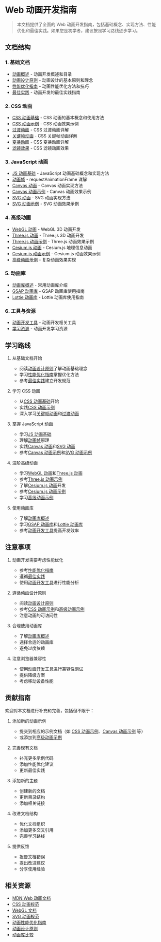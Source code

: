 # Web 动画开发指南

> 本文档提供了全面的 Web 动画开发指南，包括基础概念、实现方法、性能优化和最佳实践。如果您是初学者，建议按照学习路线逐步学习。

## 文档结构

### 1. 基础文档
- [动画概述](./README.md) - 动画开发概述和目录
- [动画设计原则](./principles.md) - 动画设计的基本原则和理念
- [性能优化指南](./performance.md) - 动画性能优化方法和技巧
- [最佳实践](./best-practices.md) - 动画开发的最佳实践指南

### 2. CSS 动画
- [CSS 动画基础](./css3.md) - CSS 动画的基本概念和使用方法
- [CSS 动画示例](./css3-examples.md) - CSS 动画效果示例
- [过渡动画](./transitions.md) - CSS 过渡动画详解
- [关键帧动画](./keyframes.md) - CSS 关键帧动画详解
- [变换动画](./transform.md) - CSS 变换动画详解
- [滤镜效果](./filters.md) - CSS 滤镜动画效果

### 3. JavaScript 动画
- [JS 动画基础](./javascript.md) - JavaScript 动画基础概念和实现方法
- [动画帧](./request-animation-frame.md) - requestAnimationFrame 详解
- [Canvas 动画](./canvas-animation.md) - Canvas 动画实现方法
- [Canvas 动画示例](./canvas-examples.md) - Canvas 动画效果示例
- [SVG 动画](./svg.md) - SVG 动画实现方法
- [SVG 动画示例](./svg-examples.md) - SVG 动画效果示例

### 4. 高级动画
- [WebGL 动画](./webgl.md) - WebGL 3D 动画开发
- [Three.js 动画](./threejs.md) - Three.js 3D 动画开发
- [Three.js 动画示例](./threejs-examples.md) - Three.js 动画效果示例
- [Cesium.js 动画](./cesium.md) - Cesium.js 地理信息动画
- [Cesium.js 动画示例](./cesium-examples.md) - Cesium.js 动画效果示例
- [高级动画示例](./advanced-examples.md) - 复杂动画效果实现

### 5. 动画库
- [动画库概述](./animation-libraries.md) - 常用动画库介绍
- [GSAP 动画库](./gsap.md) - GSAP 动画库使用指南
- [Lottie 动画库](./lottie.md) - Lottie 动画库使用指南

### 6. 工具与资源
- [动画开发工具](./tools.md) - 动画开发相关工具
- [学习资源](./resources.md) - 动画开发学习资源

## 学习路线

1. 从基础文档开始
   - 阅读[动画设计原则](./principles.md)了解动画基础理念
   - 学习[性能优化指南](./performance.md)掌握优化方法
   - 参考[最佳实践](./best-practices.md)建立开发规范

2. 学习 CSS 动画
   - 从[CSS 动画基础](./css3.md)开始
   - 实践[CSS 动画示例](./css3-examples.md)
   - 深入学习[关键帧动画](./keyframes.md)和[过渡动画](./transitions.md)

3. 掌握 JavaScript 动画
   - 学习[JS 动画基础](./javascript.md)
   - 理解[动画帧](./request-animation-frame.md)原理
   - 实践[Canvas 动画](./canvas-animation.md)和[SVG 动画](./svg.md)
   - 参考[Canvas 动画示例](./canvas-examples.md)和[SVG 动画示例](./svg-examples.md)

4. 进阶高级动画
   - 学习[WebGL 动画](./webgl.md)和[Three.js 动画](./threejs.md)
   - 参考[Three.js 动画示例](./threejs-examples.md)
   - 了解[Cesium.js 动画](./cesium.md)开发
   - 参考[Cesium.js 动画示例](./cesium-examples.md)
   - 学习[高级动画示例](./advanced-examples.md)

5. 使用动画库
   - 了解[动画库概述](./animation-libraries.md)
   - 学习[GSAP 动画库](./gsap.md)和[Lottie 动画库](./lottie.md)
   - 参考[动画开发工具](./tools.md)提高开发效率

## 注意事项

1. 动画开发需要考虑性能优化
   - 参考[性能优化指南](./performance.md)
   - 遵循[最佳实践](./best-practices.md)
   - 使用[动画开发工具](./tools.md)进行性能分析

2. 遵循动画设计原则
   - 阅读[动画设计原则](./principles.md)
   - 参考[CSS 动画示例](./css3-examples.md)和[高级动画示例](./advanced-examples.md)
   - 注意动画的可访问性

3. 合理使用动画库
   - 了解[动画库概述](./animation-libraries.md)
   - 选择合适的动画库
   - 避免过度依赖

4. 注意浏览器兼容性
   - 使用[动画开发工具](./tools.md)进行兼容性测试
   - 提供降级方案
   - 考虑移动设备性能

## 贡献指南

欢迎对本文档进行补充和完善，包括但不限于：

1. 添加新的动画示例
   - 提交到相应的示例文档（如 [CSS 动画示例](./css3-examples.md)、[Canvas 动画示例](./canvas-examples.md) 等）
   - 或添加到[高级动画示例](./advanced-examples.md)

2. 完善现有文档
   - 补充更多示例代码
   - 添加性能优化建议
   - 更新最佳实践

3. 添加新的主题
   - 创建新的文档
   - 更新目录结构
   - 添加相关链接

4. 改进文档结构
   - 优化文档组织
   - 添加更多交叉引用
   - 完善学习路线

5. 提供反馈
   - 报告文档错误
   - 提出改进建议
   - 分享使用经验

## 相关资源

- [MDN Web 动画文档](https://developer.mozilla.org/zh-CN/docs/Web/API/Web_Animations_API)
- [CSS 动画规范](https://www.w3.org/TR/css-animations-1/)
- [WebGL 文档](https://developer.mozilla.org/zh-CN/docs/Web/API/WebGL_API)
- [SVG 动画规范](https://www.w3.org/TR/SVG/animate.html)
- [动画性能优化指南](https://web.dev/animations-guide/)
- [动画设计原则](https://material.io/design/motion/principles.html)
- [动画库比较](https://www.npmtrends.com/animate.css-vs-gsap-vs-motion-vs-lottie-web) 